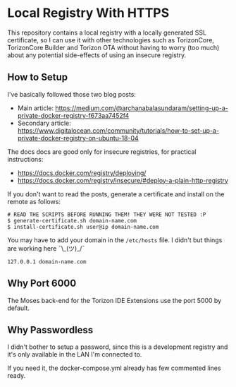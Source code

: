 # Local Registry With HTTPS #

This repository contains a local registry with a locally generated SSL
certificate, so I can use it with other technologies such as TorizonCore,
TorizonCore Builder and Torizon OTA without having to worry (too much) about
any potential side-effects of using an insecure registry.

## How to Setup ##

I've basically followed those two blog posts:

- Main article: https://medium.com/@archanabalasundaram/setting-up-a-private-docker-registry-f673aa7452f4
- Secondary article: https://www.digitalocean.com/community/tutorials/how-to-set-up-a-private-docker-registry-on-ubuntu-18-04

The docs docs are good only for insecure registries, for practical instructions:

- https://docs.docker.com/registry/deploying/
- https://docs.docker.com/registry/insecure/#deploy-a-plain-http-registry

If you don't want to read the posts, generate a certificate and install on the
remote as follows:

```
# READ THE SCRIPTS BEFORE RUNNING THEM! THEY WERE NOT TESTED :P
$ generate-certificate.sh domain-name.com
$ install-certificate.sh user@ip domain-name.com
```

You may have to add your domain in the `/etc/hosts` file. I didn't but things
are working here ¯\\\_(ツ)_/¯

```
127.0.0.1 domain-name.com
```

## Why Port 6000 ##

The Moses back-end for the Torizon IDE Extensions use the port 5000 by default.

## Why Passwordless ##

I didn't bother to setup a password, since this is a development registry and
it's only available in the LAN I'm connected to.

If you need it, the docker-compose.yml already has few commented lines ready.
